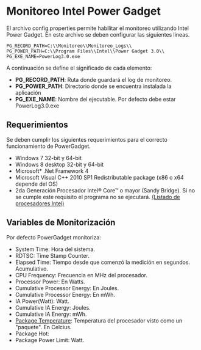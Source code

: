 # Monitoreo Intel Power Gadget

El archivo config.properties permite habilitar el monitoreo utilizando Intel Power Gadget. En este archivo se deben configurar las siguientes lineas.

```
PG_RECORD_PATH=C:\\Monitoreo\\Monitoreo_Logs\\
PG_POWER_PATH=C:\\Program Files\\Intel\\Power Gadget 3.0\\
PG_EXE_NAME=PowerLog3.0.exe
```

A continuación se define el significado de cada elemento:

* **PG_RECORD_PATH**: Ruta donde guardará el log de monitoreo.
* **PG_POWER_PATH**: Directorio donde se encuentra instalada la aplicación
* **PG_EXE_NAME**: Nombre del ejecutable. Por defecto debe estar PowerLog3.0.exe

## Requerimientos

Se deben cumplir los siguientes requerimientos para el correcto funcionamiento de PowerGadget.

* Windows 7 32-bit y 64-bit
* Windows 8 desktop 32-bit y 64-bit
* Microsoft* .Net Framework 4
* Microsoft Visual C++ 2010 SP1 Redistributable package (x86 o x64 depende del OS)
* 2da Generación Procesador Intel® Core™ o mayor (Sandy Bridge). Si no se cumple este requisito el programa no se ejecutará. [(Listado de procesadores Intel)](https://en.wikipedia.org/wiki/List_of_Intel_microprocessors#64-bit_processors:_Intel_64_.E2.80.93_Sandy_Bridge_.2F_Ivy_Bridge_microarchitecture)

## Variables de Monitorización

Por defecto PowerGadget monitoriza:

* System Time: Hora del sistema.
* RDTSC: Time Stamp Counter.
* Elapsed Time: Tiempo desde que comenzó la medición en segundos. Acumulativo.
* CPU Frequency: Frecuencia en MHz del procesador.
* Processor Power: En Watts.
* Cumulative Processor Energy: En Joules.
* Cumulative Processor Energy: En mWh.
* IA Power(Watt): Watt.
* Cumulative IA Energy: Joules.
* Cumulative IA Energy: mWh.
* [Package Temperature](http://superuser.com/questions/324284/what-is-meant-by-the-terms-cpu-core-die-and-package): Temperatura del procesador visto como un "paquete". En Celcius.
* Package Hot: 
* Package Power Limit: Watt.